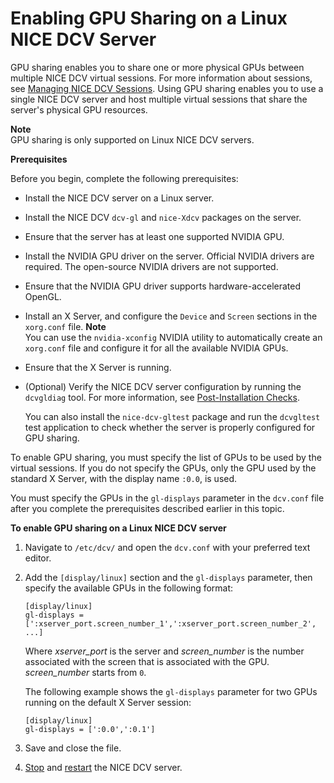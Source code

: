 # Enabling GPU Sharing on a Linux NICE DCV Server<a name="manage-gpu"></a>

GPU sharing enables you to share one or more physical GPUs between multiple NICE DCV virtual sessions\. For more information about sessions, see [Managing NICE DCV Sessions](managing-sessions.md)\. Using GPU sharing enables you to use a single NICE DCV server and host multiple virtual sessions that share the server's physical GPU resources\. 

**Note**  
GPU sharing is only supported on Linux NICE DCV servers\.

**Prerequisites**

Before you begin, complete the following prerequisites:
+ Install the NICE DCV server on a Linux server\.
+ Install the NICE DCV `dcv-gl` and `nice-Xdcv` packages on the server\.
+ Ensure that the server has at least one supported NVIDIA GPU\.
+ Install the NVIDIA GPU driver on the server\. Official NVIDIA drivers are required\. The open\-source NVIDIA drivers are not supported\.
+ Ensure that the NVIDIA GPU driver supports hardware\-accelerated OpenGL\.
+ Install an X Server, and configure the `Device` and `Screen` sections in the `xorg.conf` file\.
**Note**  
You can use the `nvidia-xconfig` NVIDIA utility to automatically create an `xorg.conf` file and configure it for all the available NVIDIA GPUs\.
+ Ensure that the X Server is running\.
+ \(Optional\) Verify the NICE DCV server configuration by running the `dcvgldiag` tool\. For more information, see [Post\-Installation Checks](setting-up-installing-linux-checks.md)\.

  You can also install the `nice-dcv-gltest` package and run the `dcvgltest` test application to check whether the server is properly configured for GPU sharing\.

To enable GPU sharing, you must specify the list of GPUs to be used by the virtual sessions\. If you do not specify the GPUs, only the GPU used by the standard X Server, with the display name `:0.0`, is used\.

You must specify the GPUs in the `gl-displays` parameter in the `dcv.conf` file after you complete the prerequisites described earlier in this topic\.

**To enable GPU sharing on a Linux NICE DCV server**

1. Navigate to `/etc/dcv/` and open the `dcv.conf` with your preferred text editor\.

1. Add the `[display/linux]` section and the `gl-displays` parameter, then specify the available GPUs in the following format:

   ```
   [display/linux]
   gl-displays = [':xserver_port.screen_number_1',':xserver_port.screen_number_2', ...]
   ```

   Where *xserver\_port* is the server and *screen\_number* is the number associated with the screen that is associated with the GPU\. *screen\_number* starts from `0`\.

   The following example shows the `gl-displays` parameter for two GPUs running on the default X Server session:

   ```
   [display/linux]
   gl-displays = [':0.0',':0.1']
   ```

1. Save and close the file\.

1. [Stop](manage-stop.md) and [restart](manage-start.md) the NICE DCV server\.